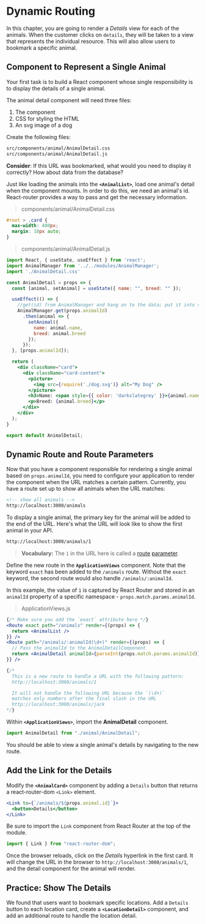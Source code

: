 # Dynamic Routing

In this chapter, you are going to render a _Details_ view for each of the animals. When the customer clicks on `details`, they will be taken to a view that represents the individual resource. This will also allow users to bookmark a specific animal.

## Component to Represent a Single Animal

Your first task is to build a React component whose single responsibility is to display the details of a single animal.

The animal detail component will need three files:

1. The component
1. CSS for styling the HTML
1. An svg image of a dog

Create the following files:

```sh
src/components/animal/AnimalDetail.css
src/components/animal/AnimalDetail.js
```

**Consider**: If this URL was bookmarked, what would you need to display it correctly? How about data from the database?

Just like loading the animals into the **`<AnimalList>`**, load one animal's detail when the component mounts. In order to do this, we need an animal's id. React-router provides a way to pass and get the necessary information.

> components/animal/AnimalDetail.css

```css
#root > .card {
  max-width: 400px;
  margin: 10px auto;
}
```

> components/animal/AnimalDetail.js

```jsx
import React, { useState, useEffect } from 'react';
import AnimalManager from '../../modules/AnimalManager';
import './AnimalDetail.css'

const AnimalDetail = props => {
  const [animal, setAnimal] = useState({ name: "", breed: "" });

  useEffect(() => {
    //get(id) from AnimalManager and hang on to the data; put it into state
    AnimalManager.get(props.animalId)
      .then(animal => {
        setAnimal({
          name: animal.name,
          breed: animal.breed
        });
      });
  }, [props.animalId]);

  return (
    <div className="card">
      <div className="card-content">
        <picture>
          <img src={require('./dog.svg')} alt="My Dog" />
        </picture>
        <h3>Name: <span style={{ color: 'darkslategrey' }}>{animal.name}</span></h3>
        <p>Breed: {animal.breed}</p>
      </div>
    </div>
  );
}

export default AnimalDetail;
```

## Dynamic Route and Route Parameters

Now that you have a component responsible for rendering a single animal based on `props.animalId`, you need to configure your application to render the component when the URL matches a certain pattern. Currently, you have a route set up to show all animals when the URL matches:

```html
<!-- show all animals -->
http://localhost:3000/animals
```

To display a single animal, the primary key for the animal will be added to the end of the URL. Here's what the URL will look like to show the first animal in your API.

```html
http://localhost:3000/animals/1
```

> **Vocabulary:** The `1` in the URL here is called a [route](https://jaketrent.com/post/access-route-params-react-router-v4/) [parameter](https://scotch.io/courses/using-react-router-4/route-params).

Define the new route in the **`ApplicationViews`** component. Note that the keyword `exact` has been added to the `/animals` route. Without the `exact` keyword, the second route would also handle `/animals/:animalId`.

In this example, the value of `1` is captured by React Router and stored in an `animalId` property of a specific namespace - `props.match.params.animalId`.

> ApplicationViews.js

```jsx
{/* Make sure you add the `exact` attribute here */}
<Route exact path="/animals" render={(props) => {
  return <AnimalList />
}} />
<Route path="/animals/:animalId(\d+)" render={(props) => {
  // Pass the animalId to the AnimalDetailComponent
  return <AnimalDetail animalId={parseInt(props.match.params.animalId)}/>
}} />

{/*
  This is a new route to handle a URL with the following pattern:
  http://localhost:3000/animals/1

  It will not handle the following URL because the `(\d+)`
  matches only numbers after the final slash in the URL
  http://localhost:3000/animals/jack
*/}

```

Within **`<ApplicationViews>`**, import the **AnimalDetail** component.

```js
import AnimalDetail from "./animal/AnimalDetail";
```

You should be able to view a single animal's details by navigating to the new route.

## Add the Link for the Details

Modify the **`<AnimalCard>`** component by adding a `Details` button that returns a react-router-dom `<Link>` element.

```jsx
<Link to={`/animals/${props.animal.id}`}>
  <button>Details</button>
</Link>
```

Be sure to import the `Link` component from React Router at the top of the module.

```js
import { Link } from "react-router-dom";
```

Once the browser reloads, click on the _Details_ hyperlink in the first card. It will change the URL in the browser to `http://localhost:3000/animals/1`, and the detail component for the animal will render.

## Practice: Show The Details

We found that users want to bookmark specific locations. Add a `Details` button to each location card, create a **`<LocationDetail>`** component, and add an additional route to handle the location detail.
